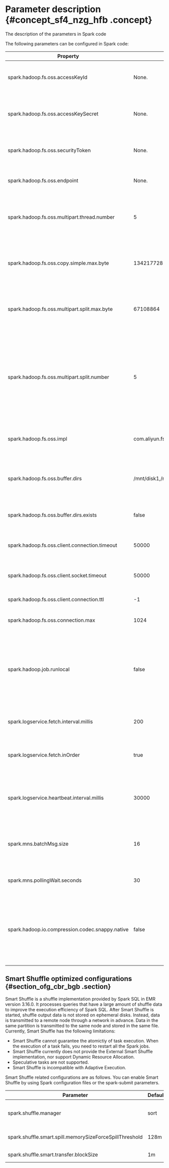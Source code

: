 # Parameter description {#concept_sf4_nzg_hfb .concept}

The description of the parameters in Spark code

The following parameters can be configured in Spark code:

|Property|Default|Description|
|--------|-------|-----------|
|spark.hadoop.fs.oss.accessKeyId|None.|\(Optional\) The AccessKey ID required for accessing OSS.|
|spark.hadoop.fs.oss.accessKeySecret|None.|\(Optional\) The AccessKey Secret required for accessing OSS.|
|spark.hadoop.fs.oss.securityToken|None.|\(Optional\) The STS token required for accessing OSS.|
|spark.hadoop.fs.oss.endpoint|None.|\(Optional\) The endpoint used for accessing OSS.|
|spark.hadoop.fs.oss.multipart.thread.number|5|The number of threads \(concurrency\) used by OSS for the upload part - copy operation.|
|spark.hadoop.fs.oss.copy.simple.max.byte|134217728|The file size limit for copying files between buckets in OSS using common APIs.|
|spark.hadoop.fs.oss.multipart.split.max.byte|67108864|The file multipart limit for copying files between buckets in OSS using common APIs.|
|spark.hadoop.fs.oss.multipart.split.number|5|The number of multipart files for copying files between buckets in OSS using common APIs. By default, the number is the same as the number of threads \(concurrency\) used.|
|spark.hadoop.fs.oss.impl|com.aliyun.fs.oss.nat.NativeOssFileSystem|The implementation class for the native file system of OSS.|
|spark.hadoop.fs.oss.buffer.dirs|/mnt/disk1,/mnt/disk2,…|The OSS local temporary directory. It uses a data disk in the cluster by default.|
|spark.hadoop.fs.oss.buffer.dirs.exists|false|Whether the OSS temporary directory exists.|
|spark.hadoop.fs.oss.client.connection.timeout|50000|Timeout period for OSS client connections \(unit: milliseconds\).|
|spark.hadoop.fs.oss.client.socket.timeout|50000|Timeout period for OSS Client sockets \(unit: milliseconds\).|
|spark.hadoop.fs.oss.client.connection.ttl|-1|The value of time-to-live for clients|
|spark.hadoop.fs.oss.connection.max|1024|The maximum connections allowed.|
|spark.hadoop.job.runlocal|false|If the data source is OSS and you need to run and debug Spark code locally, set this parameter to true. Otherwise, set this parameter to false.|
|spark.logservice.fetch.interval.millis|200|The interval for receivers to retrieve data from LogHub.|
|spark.logservice.fetch.inOrder|true|Whether to consume the Shard data in order after the data has been parted.|
|spark.logservice.heartbeat.interval.millis|30000|The heartbeat interval for the data consumption processes \(unit: milliseconds\).|
|spark.mns.batchMsg.size|16|The number of MNS messages to fetch in bulk, with a maximum of 16.|
|spark.mns.pollingWait.seconds|30|The polling wait time if the MNS queue is empty.|
|spark.hadoop.io.compression.codec.snappy.native|false|Whether the Snappy files are in the standard Snappy format. By default, Hadoop recognizes Snappy files edited in Hadoop.|

## Smart Shuffle optimized configurations {#section_ofg_cbr_bgb .section}

Smart Shuffle is a shuffle implementation provided by Spark SQL in EMR version 3.16.0. It processes queries that have a large amount of shuffle data to improve the execution efficiency of Spark SQL. After Smart Shuffle is started, shuffle output data is not stored on ephemeral disks. Instead, data is transmitted to a remote node through a network in advance. Data in the same partition is transmitted to the same node and stored in the same file. Currently, Smart Shuffle has the following limitations:

-   Smart Shuffle cannot guarantee the atomictiy of task execution. When the execution of a task fails, you need to restart all the Spark jobs.
-   Smart Shuffle currently does not provide the External Smart Shuffle implementation, nor support Dynamic Resource Allocation.
-   Speculative tasks are not supported.
-   Smart Shuffle is incompatible with Adaptive Execution.

Smart Shuffle related configurations are as follows. You can enable Smart Shuffle by using Spark configuration files or the spark-submit parameters.

|Parameter|Default|Description|
|---------|-------|-----------|
|spark.shuffle.manager|sort|A shuffle method that allows you to enable the Smart Shuffle feature with Spark Session by configurating spark.shuffle.manager=org.apache.spark.shuffle.sort.SmartShuffleManager or spark.shuffle.manager=smart.|
|spark.shuffle.smart.spill.memorySizeForceSpillThreshold|128m|When Smart Shuffle is enabled, the memory used for each shuffle task has a threshold. When the threshold is reached, shuffle data is sent to the corresponding remote node through the network according to partitions.|
|spark.shuffle.smart.transfer.blockSize|1m|The size of the cache used for network transfers when Smart Shuffle is enabled.|

